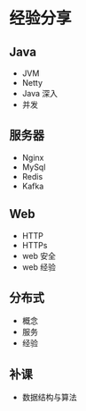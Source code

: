 #   经验分享

##  Java
-   JVM
-   Netty
-   Java 深入
-   并发


##  服务器
-   Nginx
-   MySql
-   Redis
-   Kafka


##  Web
-   HTTP
-   HTTPs
-   web 安全
-   web 经验

##  分布式
-   概念
-   服务
-   经验


##  补课
-   数据结构与算法
